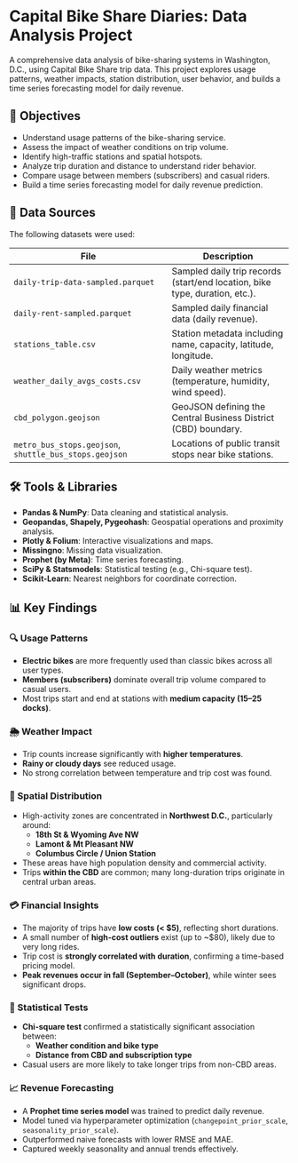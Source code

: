 # Capital Bike Share Diaries: Data Analysis Project

A comprehensive data analysis of bike-sharing systems in Washington, D.C., using Capital Bike Share trip data. This project explores usage patterns, weather impacts, station distribution, user behavior, and builds a time series forecasting model for daily revenue.

## 📌 Objectives

- Understand usage patterns of the bike-sharing service.
- Assess the impact of weather conditions on trip volume.
- Identify high-traffic stations and spatial hotspots.
- Analyze trip duration and distance to understand rider behavior.
- Compare usage between members (subscribers) and casual riders.
- Build a time series forecasting model for daily revenue prediction.

## 📂 Data Sources

The following datasets were used:

| File | Description |
|------|-------------|
| `daily-trip-data-sampled.parquet` | Sampled daily trip records (start/end location, bike type, duration, etc.). |
| `daily-rent-sampled.parquet` | Sampled daily financial data (daily revenue). |
| `stations_table.csv` | Station metadata including name, capacity, latitude, longitude. |
| `weather_daily_avgs_costs.csv` | Daily weather metrics (temperature, humidity, wind speed). |
| `cbd_polygon.geojson` | GeoJSON defining the Central Business District (CBD) boundary. |
| `metro_bus_stops.geojson`, `shuttle_bus_stops.geojson` | Locations of public transit stops near bike stations. |

## 🛠 Tools & Libraries

- **Pandas & NumPy**: Data cleaning and statistical analysis.
- **Geopandas, Shapely, Pygeohash**: Geospatial operations and proximity analysis.
- **Plotly & Folium**: Interactive visualizations and maps.
- **Missingno**: Missing data visualization.
- **Prophet (by Meta)**: Time series forecasting.
- **SciPy & Statsmodels**: Statistical testing (e.g., Chi-square test).
- **Scikit-Learn**: Nearest neighbors for coordinate correction.

## 📊 Key Findings

### 🔍 Usage Patterns
- **Electric bikes** are more frequently used than classic bikes across all user types.
- **Members (subscribers)** dominate overall trip volume compared to casual users.
- Most trips start and end at stations with **medium capacity (15–25 docks)**.

### 🌦 Weather Impact
- Trip counts increase significantly with **higher temperatures**.
- **Rainy or cloudy days** see reduced usage.
- No strong correlation between temperature and trip cost was found.

### 📍 Spatial Distribution
- High-activity zones are concentrated in **Northwest D.C.**, particularly around:
  - **18th St & Wyoming Ave NW**
  - **Lamont & Mt Pleasant NW**
  - **Columbus Circle / Union Station**
- These areas have high population density and commercial activity.
- Trips **within the CBD** are common; many long-duration trips originate in central urban areas.

### 💳 Financial Insights
- The majority of trips have **low costs (< $5)**, reflecting short durations.
- A small number of **high-cost outliers** exist (up to ~$80), likely due to very long rides.
- Trip cost is **strongly correlated with duration**, confirming a time-based pricing model.
- **Peak revenues occur in fall (September–October)**, while winter sees significant drops.

### 🧪 Statistical Tests
- **Chi-square test** confirmed a statistically significant association between:
  - **Weather condition and bike type**
  - **Distance from CBD and subscription type**
- Casual users are more likely to take longer trips from non-CBD areas.

### 📈 Revenue Forecasting
- A **Prophet time series model** was trained to predict daily revenue.
- Model tuned via hyperparameter optimization (`changepoint_prior_scale`, `seasonality_prior_scale`).
- Outperformed naive forecasts with lower RMSE and MAE.
- Captured weekly seasonality and annual trends effectively.

